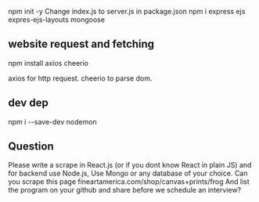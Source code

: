 npm init -y
Change index.js to server.js in package.json
npm i express ejs expres-ejs-layouts mongoose

## website request and fetching

npm install axios cheerio

axios for http request.
cheerio to parse dom.

## dev dep

npm i --save-dev nodemon

## Question

Please write a scrape in React.js (or if you dont know React in plain JS) and for backend use Node.js, Use Mongo or any database of your choice.
Can you scrape this page fineartamerica.com/shop/canvas+prints/frog
And list the program on your github and share before we schedule an interview?
